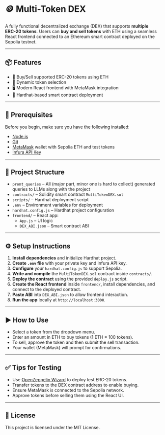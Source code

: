 # 🪙 Multi-Token DEX

A fully functional decentralized exchange (DEX) that supports **multiple ERC-20 tokens**. Users can **buy and sell tokens** with ETH using a seamless React frontend connected to an Ethereum smart contract deployed on the Sepolia testnet.

---

## 📦 Features

- 💱 Buy/Sell supported ERC-20 tokens using ETH  
- 🔄 Dynamic token selection  
- 🖥️ Modern React frontend with MetaMask integration  
- 🚀 Hardhat-based smart contract deployment  

---

## 🔧 Prerequisites

Before you begin, make sure you have the following installed:

- [Node.js](https://nodejs.org)
- [Git](https://git-scm.com)
- [MetaMask](https://metamask.io) wallet with Sepolia ETH and test tokens
- [Infura API Key](https://infura.io)

---

## 📁 Project Structure

- `promt_queries` – All (major part, minor one is hard to collect) generated queries to LLMs along with the project 
- `contracts/` – Solidity smart contract `MultiTokenDEX.sol`
- `scripts/` – Hardhat deployment script
- `.env` – Environment variables for deployment
- `hardhat.config.js` – Hardhat project configuration
- `frontend/` – React app:
  - `App.js` – UI logic
  - `DEX_ABI.json` – Smart contract ABI

---

## ⚙️ Setup Instructions

1. **Install dependencies** and initialize Hardhat project.
2. **Create `.env` file** with your private key and Infura API key.
3. **Configure** your `hardhat.config.js` to support Sepolia.
4. **Write and compile** the `MultiTokenDEX.sol` contract inside `contracts/`.
5. **Deploy the contract** using the provided `deploy.js` script.
6. **Create the React frontend** inside `frontend/`, install dependencies, and connect to the deployed contract.
7. **Paste ABI** into `DEX_ABI.json` to allow frontend interaction.
8. **Run the app** locally at `http://localhost:3000`.

---

## ▶️ How to Use

- Select a token from the dropdown menu.
- Enter an amount in ETH to buy tokens (1 ETH = 100 tokens).
- To sell, approve the token and then submit the sell transaction.
- Your wallet (MetaMask) will prompt for confirmations.

---

## ✅ Tips for Testing

- Use [OpenZeppelin Wizard](https://wizard.openzeppelin.com/#erc20) to deploy test ERC-20 tokens.
- Transfer tokens to the DEX contract address to enable buying.
- Ensure MetaMask is connected to the Sepolia network.
- Approve tokens before selling them using the React UI.

---

## 📜 License

This project is licensed under the MIT License.
